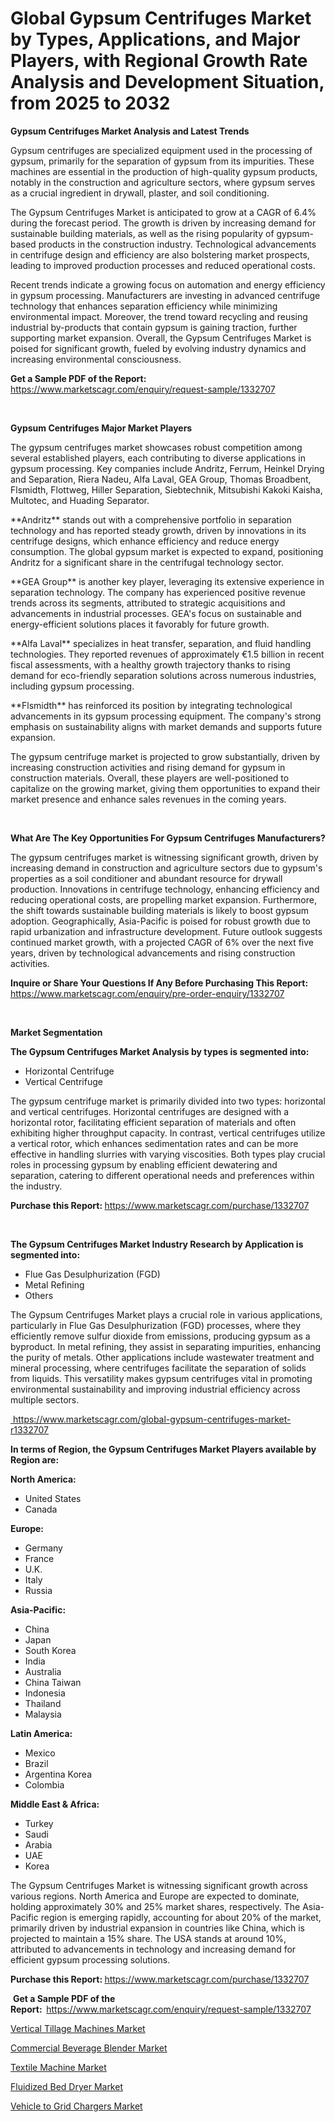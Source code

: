 <p><h1>Global Gypsum Centrifuges Market by Types, Applications, and Major Players, with Regional Growth Rate Analysis and Development Situation, from 2025 to 2032</h1></p><p><strong>Gypsum Centrifuges Market Analysis and Latest Trends</strong></p>
<p><p>Gypsum centrifuges are specialized equipment used in the processing of gypsum, primarily for the separation of gypsum from its impurities. These machines are essential in the production of high-quality gypsum products, notably in the construction and agriculture sectors, where gypsum serves as a crucial ingredient in drywall, plaster, and soil conditioning.</p><p>The Gypsum Centrifuges Market is anticipated to grow at a CAGR of 6.4% during the forecast period. The growth is driven by increasing demand for sustainable building materials, as well as the rising popularity of gypsum-based products in the construction industry. Technological advancements in centrifuge design and efficiency are also bolstering market prospects, leading to improved production processes and reduced operational costs.</p><p>Recent trends indicate a growing focus on automation and energy efficiency in gypsum processing. Manufacturers are investing in advanced centrifuge technology that enhances separation efficiency while minimizing environmental impact. Moreover, the trend toward recycling and reusing industrial by-products that contain gypsum is gaining traction, further supporting market expansion. Overall, the Gypsum Centrifuges Market is poised for significant growth, fueled by evolving industry dynamics and increasing environmental consciousness.</p></p>
<p><strong>Get a Sample PDF of the Report:&nbsp;</strong> <a href="https://www.marketscagr.com/enquiry/request-sample/1332707?utm_campaign=3544&utm_medium=2&utm_source=Github&utm_content=ia&utm_term=24032025&utm_id=gypsum-centrifuges">https://www.marketscagr.com/enquiry/request-sample/1332707</a></p>
<p>&nbsp;</p>
<p><strong>Gypsum Centrifuges Major Market Players</strong></p>
<p><p>The gypsum centrifuges market showcases robust competition among several established players, each contributing to diverse applications in gypsum processing. Key companies include Andritz, Ferrum, Heinkel Drying and Separation, Riera Nadeu, Alfa Laval, GEA Group, Thomas Broadbent, Flsmidth, Flottweg, Hiller Separation, Siebtechnik, Mitsubishi Kakoki Kaisha, Multotec, and Huading Separator.</p><p>**Andritz** stands out with a comprehensive portfolio in separation technology and has reported steady growth, driven by innovations in its centrifuge designs, which enhance efficiency and reduce energy consumption. The global gypsum market is expected to expand, positioning Andritz for a significant share in the centrifugal technology sector.</p><p>**GEA Group** is another key player, leveraging its extensive experience in separation technology. The company has experienced positive revenue trends across its segments, attributed to strategic acquisitions and advancements in industrial processes. GEA's focus on sustainable and energy-efficient solutions places it favorably for future growth.</p><p>**Alfa Laval** specializes in heat transfer, separation, and fluid handling technologies. They reported revenues of approximately €1.5 billion in recent fiscal assessments, with a healthy growth trajectory thanks to rising demand for eco-friendly separation solutions across numerous industries, including gypsum processing.</p><p>**Flsmidth** has reinforced its position by integrating technological advancements in its gypsum processing equipment. The company's strong emphasis on sustainability aligns with market demands and supports future expansion.</p><p>The gypsum centrifuge market is projected to grow substantially, driven by increasing construction activities and rising demand for gypsum in construction materials. Overall, these players are well-positioned to capitalize on the growing market, giving them opportunities to expand their market presence and enhance sales revenues in the coming years.</p></p>
<p>&nbsp;</p>
<p><strong>What Are The Key Opportunities For Gypsum Centrifuges Manufacturers?</strong></p>
<p><p>The gypsum centrifuges market is witnessing significant growth, driven by increasing demand in construction and agriculture sectors due to gypsum's properties as a soil conditioner and abundant resource for drywall production. Innovations in centrifuge technology, enhancing efficiency and reducing operational costs, are propelling market expansion. Furthermore, the shift towards sustainable building materials is likely to boost gypsum adoption. Geographically, Asia-Pacific is poised for robust growth due to rapid urbanization and infrastructure development. Future outlook suggests continued market growth, with a projected CAGR of 6% over the next five years, driven by technological advancements and rising construction activities.</p></p>
<p><strong>Inquire or Share Your Questions If Any Before Purchasing This Report:</strong> <a href="https://www.marketscagr.com/enquiry/pre-order-enquiry/1332707?utm_campaign=3544&utm_medium=2&utm_source=Github&utm_content=ia&utm_term=24032025&utm_id=gypsum-centrifuges">https://www.marketscagr.com/enquiry/pre-order-enquiry/1332707</a></p>
<p>&nbsp;</p>
<p><strong>Market Segmentation</strong></p>
<p><strong>The Gypsum Centrifuges Market Analysis by types is segmented into:</strong></p>
<p><ul><li>Horizontal Centrifuge</li><li>Vertical Centrifuge</li></ul></p>
<p><p>The gypsum centrifuge market is primarily divided into two types: horizontal and vertical centrifuges. Horizontal centrifuges are designed with a horizontal rotor, facilitating efficient separation of materials and often exhibiting higher throughput capacity. In contrast, vertical centrifuges utilize a vertical rotor, which enhances sedimentation rates and can be more effective in handling slurries with varying viscosities. Both types play crucial roles in processing gypsum by enabling efficient dewatering and separation, catering to different operational needs and preferences within the industry.</p></p>
<p><strong>Purchase this Report:&nbsp;</strong><a href="https://www.marketscagr.com/purchase/1332707?utm_campaign=3544&utm_medium=2&utm_source=Github&utm_content=ia&utm_term=24032025&utm_id=gypsum-centrifuges">https://www.marketscagr.com/purchase/1332707</a></p>
<p>&nbsp;</p>
<p><strong>The Gypsum Centrifuges Market Industry Research by Application is segmented into:</strong></p>
<p><ul><li>Flue Gas Desulphurization (FGD)</li><li>Metal Refining</li><li>Others</li></ul></p>
<p><p>The Gypsum Centrifuges Market plays a crucial role in various applications, particularly in Flue Gas Desulphurization (FGD) processes, where they efficiently remove sulfur dioxide from emissions, producing gypsum as a byproduct. In metal refining, they assist in separating impurities, enhancing the purity of metals. Other applications include wastewater treatment and mineral processing, where centrifuges facilitate the separation of solids from liquids. This versatility makes gypsum centrifuges vital in promoting environmental sustainability and improving industrial efficiency across multiple sectors.</p></p>
<p><a href="https://www.marketscagr.com/global-gypsum-centrifuges-market-r1332707?utm_campaign=3544&utm_medium=2&utm_source=Github&utm_content=ia&utm_term=24032025&utm_id=gypsum-centrifuges">&nbsp;https://www.marketscagr.com/global-gypsum-centrifuges-market-r1332707</a></p>
<p><strong>In terms of Region, the Gypsum Centrifuges Market Players available by Region are:</strong></p>
<p>
    <p> <strong> North America: </strong>
        <ul>
            <li>United States</li>
            <li>Canada</li>
        </ul>
        </p> 
    <p> <strong> Europe: </strong>
        <ul>
            <li>Germany</li>
            <li>France</li>
            <li>U.K.</li>
            <li>Italy</li>
            <li>Russia</li>
        </ul>
        </p> 
    <p> <strong> Asia-Pacific: </strong>
        <ul>
            <li>China</li>
            <li>Japan</li>
            <li>South Korea</li>
            <li>India</li>
            <li>Australia</li>
            <li>China Taiwan</li>
            <li>Indonesia</li>
            <li>Thailand</li>
            <li>Malaysia</li>
        </ul>
        </p> 
    <p> <strong> Latin America: </strong>
        <ul>
            <li>Mexico</li>
            <li>Brazil</li>
            <li>Argentina Korea</li>
            <li>Colombia</li>
        </ul>
        </p> 
    <p> <strong> Middle East & Africa: </strong>
        <ul>
            <li>Turkey</li>
            <li>Saudi</li>
            <li>Arabia</li>
            <li>UAE</li>
            <li>Korea</li>
        </ul>
    </p>
    </p>
<p><p>The Gypsum Centrifuges Market is witnessing significant growth across various regions. North America and Europe are expected to dominate, holding approximately 30% and 25% market shares, respectively. The Asia-Pacific region is emerging rapidly, accounting for about 20% of the market, primarily driven by industrial expansion in countries like China, which is projected to maintain a 15% share. The USA stands at around 10%, attributed to advancements in technology and increasing demand for efficient gypsum processing solutions.</p></p>
<p><strong>Purchase this Report: </strong><a href="https://www.marketscagr.com/purchase/1332707?utm_campaign=3544&utm_medium=2&utm_source=Github&utm_content=ia&utm_term=24032025&utm_id=gypsum-centrifuges">https://www.marketscagr.com/purchase/1332707</a></p>
<p>&nbsp;<strong>Get a Sample PDF of the Report:&nbsp;&nbsp;</strong><a href="https://www.marketscagr.com/enquiry/request-sample/1332707?utm_campaign=3544&utm_medium=2&utm_source=Github&utm_content=ia&utm_term=24032025&utm_id=gypsum-centrifuges">https://www.marketscagr.com/enquiry/request-sample/1332707</a></p>
<p><strong></strong></p>
<p><p><a href="https://www.linkedin.com/pulse/comprehensive-review-vertical-tillage-machines-market-includingmarket-etxje?utm_campaign=3544&utm_medium=2&utm_source=Github&utm_content=ia&utm_term=24032025&utm_id=gypsum-centrifuges">Vertical Tillage Machines Market</a></p><p><a href="https://www.linkedin.com/pulse/commercial-beverage-blender-market-overview-forecast-2025--grfve?utm_campaign=3544&utm_medium=2&utm_source=Github&utm_content=ia&utm_term=24032025&utm_id=gypsum-centrifuges">Commercial Beverage Blender Market</a></p><p><a href="https://www.linkedin.com/pulse/future-textile-machine-market-whats-propelling-68-cagr-mp9ae?utm_campaign=3544&utm_medium=2&utm_source=Github&utm_content=ia&utm_term=24032025&utm_id=gypsum-centrifuges">Textile Machine Market</a></p><p><a href="https://www.linkedin.com/pulse/projected-revenue-market-growth-fluidized-bed-dryer-industry-r9u0e?utm_campaign=3544&utm_medium=2&utm_source=Github&utm_content=ia&utm_term=24032025&utm_id=gypsum-centrifuges">Fluidized Bed Dryer Market</a></p><p><a href="https://www.linkedin.com/pulse/competitive-landscape-vehicle-grid-chargers-impressive-cagr-54-jlkge?utm_campaign=3544&utm_medium=2&utm_source=Github&utm_content=ia&utm_term=24032025&utm_id=gypsum-centrifuges">Vehicle to Grid Chargers Market</a></p></p>